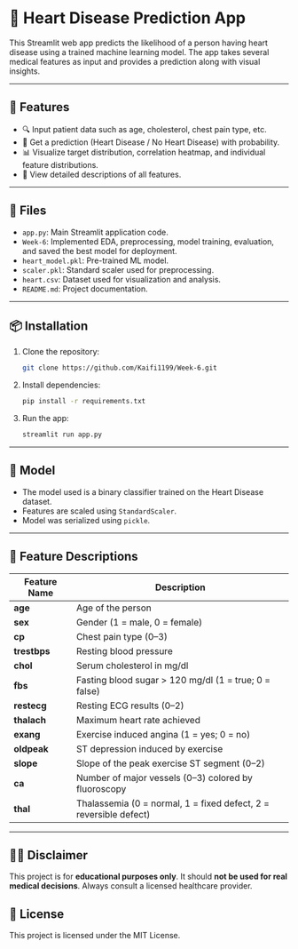 # 💓 Heart Disease Prediction App

This Streamlit web app predicts the likelihood of a person having heart disease using a trained machine learning model. The app takes several medical features as input and provides a prediction along with visual insights.

---

## 🚀 Features

- 🔍 Input patient data such as age, cholesterol, chest pain type, etc.
- 🤖 Get a prediction (Heart Disease / No Heart Disease) with probability.
- 📊 Visualize target distribution, correlation heatmap, and individual feature distributions.
- 📘 View detailed descriptions of all features.

---

## 📂 Files

- `app.py`: Main Streamlit application code.
- `Week-6`: Implemented EDA, preprocessing, model training, evaluation, and saved the best model for deployment.
- `heart_model.pkl`: Pre-trained ML model.
- `scaler.pkl`: Standard scaler used for preprocessing.
- `heart.csv`: Dataset used for visualization and analysis.
- `README.md`: Project documentation.

---

## 📦 Installation

1. Clone the repository:
    ```bash
    git clone https://github.com/Kaifi1199/Week-6.git
    ```

2. Install dependencies:
    ```bash
    pip install -r requirements.txt
    ```

3. Run the app:
    ```bash
    streamlit run app.py
    ```

---

## 🧠 Model

- The model used is a binary classifier trained on the Heart Disease dataset.
- Features are scaled using `StandardScaler`.
- Model was serialized using `pickle`.

---

## 📝 Feature Descriptions

| Feature Name | Description                                                              |
| ------------ | ------------------------------------------------------------------------ |
| **age**      | Age of the person                                                        |
| **sex**      | Gender (1 = male, 0 = female)                                            |
| **cp**       | Chest pain type (0–3)                                                    |
| **trestbps** | Resting blood pressure                                                   |
| **chol**     | Serum cholesterol in mg/dl                                               |
| **fbs**      | Fasting blood sugar > 120 mg/dl (1 = true; 0 = false)                    |
| **restecg**  | Resting ECG results (0–2)                                                |
| **thalach**  | Maximum heart rate achieved                                              |
| **exang**    | Exercise induced angina (1 = yes; 0 = no)                                |
| **oldpeak**  | ST depression induced by exercise                                        |
| **slope**    | Slope of the peak exercise ST segment (0–2)                              |
| **ca**       | Number of major vessels (0–3) colored by fluoroscopy                     |
| **thal**     | Thalassemia (0 = normal, 1 = fixed defect, 2 = reversible defect)        |

---

## 👨‍⚕️ Disclaimer

This project is for **educational purposes only**. It should **not be used for real medical decisions**. Always consult a licensed healthcare provider.

## 🪪 License

This project is licensed under the MIT License.
